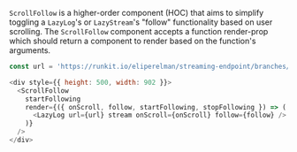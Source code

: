 `ScrollFollow` is a higher-order component (HOC) that aims to simplify
toggling a `LazyLog`'s or `LazyStream`'s "follow" functionality based on user scrolling.
The `ScrollFollow` component accepts a function render-prop which should return a
component to render based on the function's arguments.

```js
const url = 'https://runkit.io/eliperelman/streaming-endpoint/branches/master';

<div style={{ height: 500, width: 902 }}>
  <ScrollFollow
    startFollowing
    render={({ onScroll, follow, startFollowing, stopFollowing }) => (
      <LazyLog url={url} stream onScroll={onScroll} follow={follow} />
    )}
  />
</div>
```